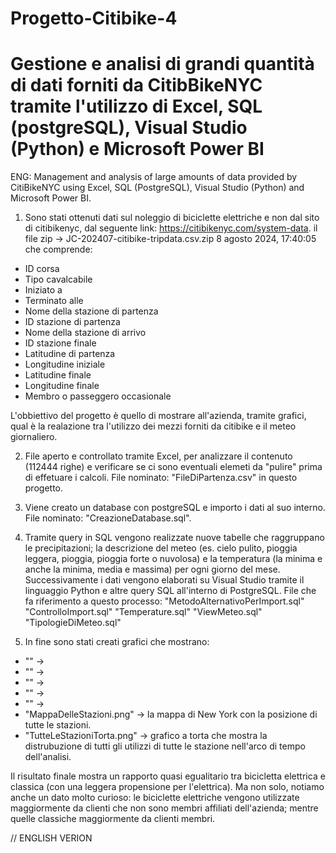 # Progetto-Citibike-4
# Gestione e analisi di grandi quantità di dati forniti da CitibBikeNYC tramite l'utilizzo di Excel, SQL (postgreSQL), Visual Studio (Python) e Microsoft Power BI

ENG: Management and analysis of large amounts of data provided by CitiBikeNYC using Excel, SQL (PostgreSQL), Visual Studio (Python) and Microsoft Power BI.



1) Sono stati ottenuti dati sul noleggio di biciclette elettriche e non dal sito di citibikenyc, dal seguente link: https://citibikenyc.com/system-data.
il file zip ->  JC-202407-citibike-tripdata.csv.zip	8 agosto 2024, 17:40:05
che comprende:

- ID corsa
- Tipo cavalcabile
- Iniziato a
- Terminato alle
- Nome della stazione di partenza
- ID stazione di partenza
- Nome della stazione di arrivo
- ID stazione finale
- Latitudine di partenza
- Longitudine iniziale
- Latitudine finale
- Longitudine finale
- Membro o passeggero occasionale

L'obbiettivo del progetto è quello di mostrare all'azienda, tramite grafici, qual è la realazione tra l'utilizzo dei mezzi forniti da citibike e il meteo giornaliero.

2) File aperto e controllato tramite Excel, per analizzare il contenuto (112444 righe) e verificare se ci sono eventuali elemeti da "pulire" prima di effetuare i calcoli. File nominato: "FileDiPartenza.csv" in questo progetto.

3) Viene creato un database con postgreSQL e importo i dati al suo interno. File nominato: "CreazioneDatabase.sql".

4) Tramite query in SQL vengono realizzate nuove tabelle che raggruppano le precipitazioni; la descrizione del meteo (es. cielo pulito, pioggia leggera, pioggia, pioggia forte o nuvolosa) e la temperatura (la minima e anche la minima, media e massima) per ogni giorno del mese. Successivamente i dati vengono elaborati su Visual Studio tramite il linguaggio Python e altre query SQL all'interno di PostgreSQL.
File che fa riferimento a questo processo:
"MetodoAlternativoPerImport.sql"
"ControlloImport.sql"
"Temperature.sql"
"ViewMeteo.sql"
"TipologieDiMeteo.sql"

6) In fine sono stati creati grafici che mostrano:
- "" -> 
- "" -> 
- "" -> 
- "" -> 
- "" -> 
- "MappaDelleStazioni.png" -> la mappa di New York con la posizione di tutte le stazioni.
- "TutteLeStazioniTorta.png" -> grafico a torta che mostra la distrubuzione di tutti gli utilizzi di tutte le stazione nell'arco di tempo dell'analisi.

Il risultato finale mostra un rapporto quasi egualitario tra bicicletta elettrica e classica (con una leggera propensione per l'elettrica). Ma non solo, notiamo anche un dato molto curioso: le biciclette elettriche vengono utilizzate maggiormente da clienti che non sono membri affiliati dell'azienda; mentre quelle classiche maggiormente da clienti membri.


// ENGLISH VERION

